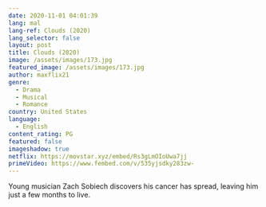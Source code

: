 ```yaml
---
date: 2020-11-01 04:01:39
lang: mal
lang-ref: Clouds (2020)
lang_selector: false
layout: post
title: Clouds (2020)
image: /assets/images/173.jpg
featured_image: /assets/images/173.jpg
author: maxflix21
genre:
  - Drama
  - Musical
  - Romance
country: United States
language:
  - English
content_rating: PG
featured: false
imageshadow: true
netflix: https://movstar.xyz/embed/Rs3gLmOIoUwa7jj
primeVideo: https://www.fembed.com/v/535yjsdky283zw-
---
```

Young musician Zach Sobiech discovers his cancer has spread, leaving him just a few months to live.